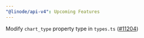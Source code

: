 ```yaml
---
"@linode/api-v4": Upcoming Features
---
```


Modify `chart_type` property type in `types.ts` ([#11204](https://github.com/linode/manager/pull/11204))
